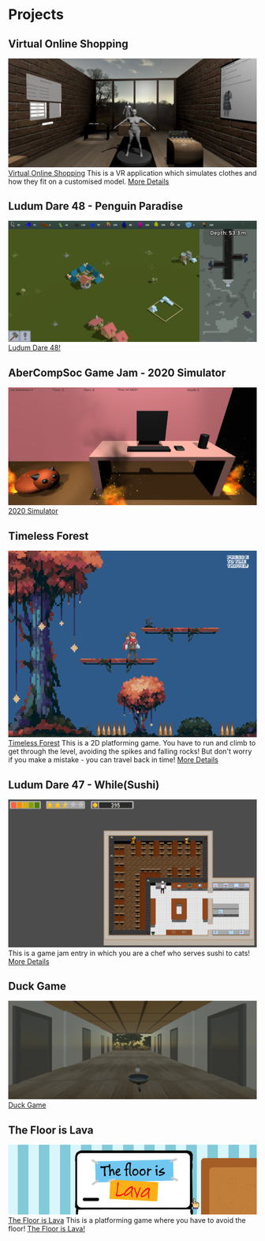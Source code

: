 # Projects

## Virtual Online Shopping
![Virtual Online Shopping](vosBanner.PNG)
[Virtual Online Shopping](VOS.md)
This is a VR application which simulates clothes and how they fit 
on a customised model. 
[More Details](VOS.md)


## Ludum Dare 48 - Penguin Paradise
![Ludum Dare 48](penguinBanner.png)
[Ludum Dare 48!](penguinParadise.md)

## AberCompSoc Game Jam - 2020 Simulator
![CompSocGameJam](sim2020Image.PNG)
[2020 Simulator](sim2020.md)

## Timeless Forest
![Timeless Forest](Timeless_Forest.PNG)
[Timeless Forest](timeless_forest.md)
This is a 2D platforming game. You have to run and climb to get through the level, avoiding the spikes and falling rocks! 
But don't worry if you make a mistake - you can travel back in time! 
[More Details](timeless_forest.md)


## Ludum Dare 47 - While(Sushi)
![LundumDare47](whilesushigameplay2.PNG)
This is a game jam entry in which you are a chef who serves sushi to cats!
[More Details](whileSushi.md)

## Duck Game
![DuckGameBanner](duckGame.PNG)
[Duck Game](duckGame.md)

## The Floor is Lava
![The Floor is Lava](lavaFloor.PNG)
[The Floor is Lava](lavaFloor.md)
This is a platforming game where you have to avoid the floor! 
[The Floor is Lava!](lavaFloor.md)

